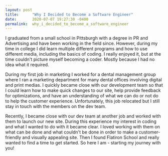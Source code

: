 ```yaml
---
layout: post
title:      "Why I Decided to Become a Software Engineer"
date:       2020-07-07 19:27:30 -0400
permalink:  why_i_decided_to_become_a_software_engineer
---
```



I graduated from a small school in Pittsburgh with a degree in PR and Advertising and have been working in the field since. However, during my time in college I did learn multiple different programs and how to use different media, including the basics of coding. I really enjoyed it, but at the time couldn't picture myself becoming a coder. Mostly because I had no idea what it required. 

During my first job in marketing I worked for a dental management group where I ran a marketing department for many dental offices involving digital and print medias. I quickly became close with our development team so that I could learn how to make quick changes to our site, help provide feedback for optimizations, and have an understanding of what we can do or not do to help the customer experience. Unfortunately, this job relocated but I still stay in touch with the members on the dev team. 

Recently, I became close with our dev team at another job and worked with them to launch our new site. During this experience my interest in coding and what I wanted to do with it became clear. I loved working with them on what can be done and what couldn't be done in order to make a customer-friendly and visually appealing site. Then I found Flatiron School and really wanted to find a time to get started. So here I am - starting my journey with you!
